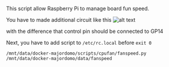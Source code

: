 This script allow Raspberry Pi to manage board fun speed.

You have to made additional circuit like this
![alt text](https://micro-pi.ru/wp-content/uploads/2019/04/%D0%A1%D1%85%D0%B5%D0%BC%D0%B0-%D0%BF%D0%BE%D0%B4%D0%BA%D0%BB%D1%8E%D1%87%D0%B5%D0%BD%D0%B8%D1%8F-%D0%B2%D0%B5%D0%BD%D1%82%D0%B8%D0%BB%D1%8F%D1%82%D0%BE%D1%80%D0%B0-Orange-Pi-One-2N2222-1N4001.png)

with the difference that control pin should be connected to GP14

Next, you have to add script to `/etc/rc.local` before `exit 0`

`/mnt/data/docker-majordomo/scripts/cpufan/fanspeed.py /mnt/data/docker-majordomo/data/fanspeed`

